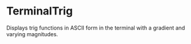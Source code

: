 # TerminalTrig
Displays trig functions in ASCII form in the terminal with a gradient and varying magnitudes.
